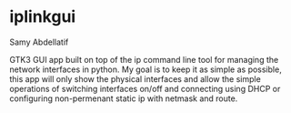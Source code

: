 # iplinkgui
Samy Abdellatif

GTK3 GUI app built on top of the ip command line tool for managing the network interfaces in python. My goal is to keep it as simple as possible, this app will only show the physical interfaces and allow the simple operations of switching interfaces on/off and connecting using DHCP or configuring non-permenant static ip with netmask and route.
